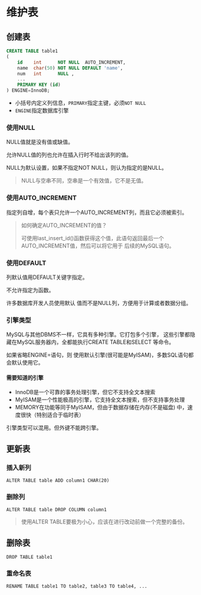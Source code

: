 # 维护表

## 创建表

```sql
CREATE TABLE table1
(
	id    int      NOT NULL  AUTO_INCREMENT,
	name  char(50) NOT NULL DEFAULT 'name',
	num   int      NULL ,
	...
	PRIMARY KEY (id)
) ENGINE=InnoDB;
```

- 小括号内定义列信息，`PRIMARY`指定主键，必须`NOT NULL`
- `ENGINE`指定数据库引擎

### 使用NULL

NULL值就是没有值或缺值。

允许NULL值的列也允许在插入行时不给出该列的值。

NULL为默认设置，如果不指定NOT NULL，则认为指定的是NULL。

> NULL与空串不同，空串是一个有效值，它不是无值。

### 使用AUTO_INCREMENT

指定列自增，每个表只允许一个AUTO_INCREMENT列，而且它必须被索引。

> 如何确定AUTO_INCREMENT的值？
> 
> 可使用last_insert_id()函数获得这个值，此语句返回最后一个AUTO_INCREMENT值，然后可以将它用于 后续的MySQL语句。

### 使用DEFAULT

列默认值用DEFAULT关键字指定。

不允许指定为函数。

许多数据库开发人员使用默认 值而不是NULL列，方便用于计算或者数据分组。

### 引擎类型

MySQL与其他DBMS不一样，它具有多种引擎。它打包多个引擎， 这些引擎都隐藏在MySQL服务器内，全都能执行CREATE TABLE和SELECT 等命令。

如果省略ENGINE=语句，则 使用默认引擎(很可能是MyISAM)，多数SQL语句都会默认使用它。

#### 需要知道的引擎

- InnoDB是一个可靠的事务处理引擎，但它不支持全文本搜索
- MyISAM是一个性能极高的引擎，它支持全文本搜索，但不支持事务处理
- MEMORY在功能等同于MyISAM，但由于数据存储在内存(不是磁盘) 中，速度很快（特别适合于临时表）


引擎类型可以混用。但外键不能跨引擎。

## 更新表

### 插入新列

`ALTER TABLE table ADD column1 CHAR(20)`

### 删除列

`ALTER TABLE table DROP COLUMN column1`

> 使用ALTER TABLE要极为小心，应该在进行改动前做一个完整的备份。

## 删除表

`DROP TABLE table1`

### 重命名表

`RENAME TABLE table1 TO table2, table3 TO table4, ...`